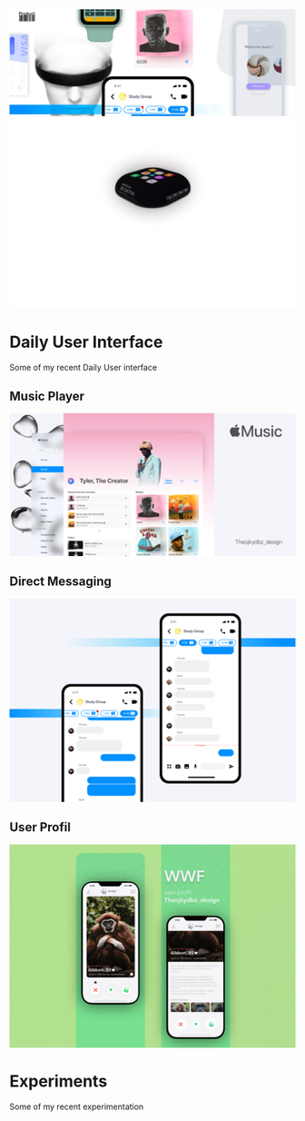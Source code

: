 
<img class="full" src="../../assets/dailyui/full.jpg">
<img class="none" src="../../assets/dailyui/cover.jpg">

# Daily User Interface
<p class="marge">Some of my recent Daily User interface</p>

## Music Player
![Welcome page of our EPO project](../../assets/dailyui/musicplayer.png)
## Direct Messaging
![Welcome page of our EPO project](../../assets/dailyui/directmessaging.png)
## User Profil
![Welcome page of our EPO project](../../assets/dailyui/userprofil.png)

# Experiments
<p class="marge">Some of my recent experimentation</p>